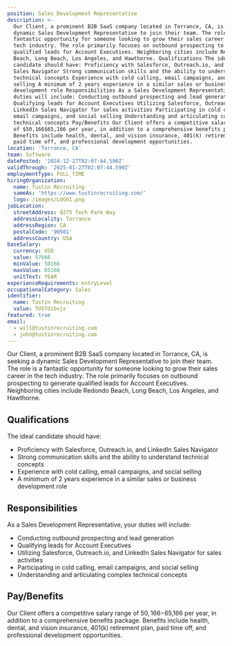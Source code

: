```yaml
---
position: Sales Development Representative
description: >-
  Our Client, a prominent B2B SaaS company located in Torrance, CA, is seeking a
  dynamic Sales Development Representative to join their team. The role is a
  fantastic opportunity for someone looking to grow their sales career in the
  tech industry. The role primarily focuses on outbound prospecting to generate
  qualified leads for Account Executives. Neighboring cities include Redondo
  Beach, Long Beach, Los Angeles, and Hawthorne. Qualifications The ideal
  candidate should have: Proficiency with Salesforce, Outreach.io, and LinkedIn
  Sales Navigator Strong communication skills and the ability to understand
  technical concepts Experience with cold calling, email campaigns, and social
  selling A minimum of 2 years experience in a similar sales or business
  development role Responsibilities As a Sales Development Representative, your
  duties will include: Conducting outbound prospecting and lead generation
  Qualifying leads for Account Executives Utilizing Salesforce, Outreach.io, and
  LinkedIn Sales Navigator for sales activities Participating in cold calling,
  email campaigns, and social selling Understanding and articulating complex
  technical concepts Pay/Benefits Our Client offers a competitive salary range
  of $50,166$65,166 per year, in addition to a comprehensive benefits package.
  Benefits include health, dental, and vision insurance, 401(k) retirement plan,
  paid time off, and professional development opportunities.
location: 'Torrance, CA'
team: Software
datePosted: '2024-12-27T02:07:44.590Z'
validThrough: '2025-01-27T02:07:44.590Z'
employmentType: FULL_TIME
hiringOrganization:
  name: Tustin Recruiting
  sameAs: 'https://www.tustinrecruiting.com/'
  logo: /images/LOGO1.png
jobLocation:
  streetAddress: 9275 Tech Park Way
  addressLocality: Torrance
  addressRegion: CA
  postalCode: '90501'
  addressCountry: USA
baseSalary:
  currency: USD
  value: 57666
  minValue: 50166
  maxValue: 65166
  unitText: YEAR
experienceRequirements: entryLevel
occupationalCategory: Sales
identifier:
  name: Tustin Recruiting
  value: TUSTdibvjz
featured: true
email:
  - will@tustinrecruiting.com
  - john@tustinrecruiting.com
---
```




Our Client, a prominent B2B SaaS company located in Torrance, CA, is seeking a dynamic Sales Development Representative to join their team. The role is a fantastic opportunity for someone looking to grow their sales career in the tech industry. The role primarily focuses on outbound prospecting to generate qualified leads for Account Executives. Neighboring cities include Redondo Beach, Long Beach, Los Angeles, and Hawthorne.

## Qualifications

The ideal candidate should have:

* Proficiency with Salesforce, Outreach.io, and LinkedIn Sales Navigator
* Strong communication skills and the ability to understand technical concepts
* Experience with cold calling, email campaigns, and social selling
* A minimum of 2 years experience in a similar sales or business development role

## Responsibilities

As a Sales Development Representative, your duties will include:

* Conducting outbound prospecting and lead generation
* Qualifying leads for Account Executives
* Utilizing Salesforce, Outreach.io, and LinkedIn Sales Navigator for sales activities
* Participating in cold calling, email campaigns, and social selling
* Understanding and articulating complex technical concepts

## Pay/Benefits

Our Client offers a competitive salary range of $50,166-$65,166 per year, in addition to a comprehensive benefits package. Benefits include health, dental, and vision insurance, 401(k) retirement plan, paid time off, and professional development opportunities.
